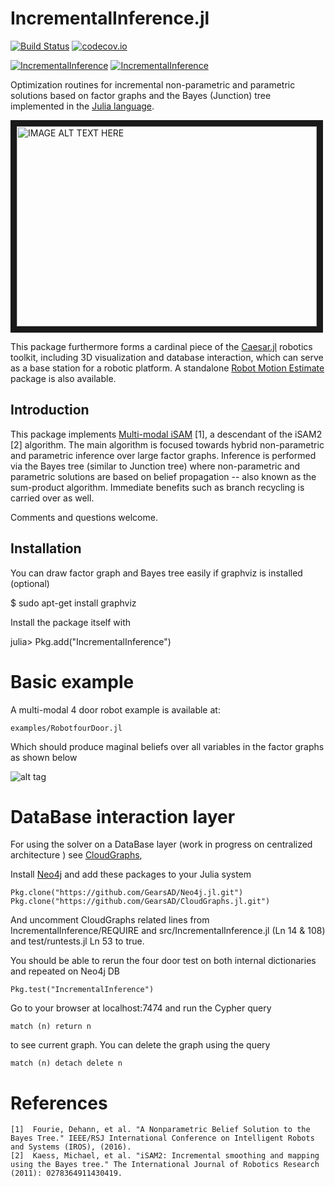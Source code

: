 # IncrementalInference.jl

[![Build Status](https://travis-ci.org/dehann/IncrementalInference.jl.svg?branch=master)](https://travis-ci.org/dehann/IncrementalInference.jl)
[![codecov.io](https://codecov.io/github/dehann/IncrementalInference.jl/coverage.svg?branch=master)](https://codecov.io/github/dehann/IncrementalInference.jl?branch=master)

[![IncrementalInference](http://pkg.julialang.org/badges/IncrementalInference_0.5.svg)](http://pkg.julialang.org/?pkg=IncrementalInference&ver=0.5)
[![IncrementalInference](http://pkg.julialang.org/badges/IncrementalInference_0.6.svg)](http://pkg.julialang.org/?pkg=IncrementalInference&ver=0.6)


Optimization routines for incremental non-parametric and parametric solutions based on factor graphs and the Bayes (Junction) tree implemented in the [Julia language](http://www.julialang.org/).

<a href="https://vimeo.com/190052649" target="_blank"><img src="https://raw.githubusercontent.com/dehann/IncrementalInference.jl/master/doc/images/mmfgbt.gif" alt="IMAGE ALT TEXT HERE" width="480" height="320" border="10" /></a>

This package furthermore forms a cardinal piece of the [Caesar.jl](https://github.com/dehann/Caesar.jl) robotics toolkit, including 3D visualization and database interaction, which can serve as a base station for a robotic platform. A standalone [Robot Motion Estimate](https://github.com/dehann/RoME.jl) package is also available.

Introduction
------------

This package implements [Multi-modal iSAM](http://frc.ri.cmu.edu/~kaess/pub/Fourie16iros.pdf) [1], a descendant of the iSAM2 [2] algorithm. The main algorithm is focused towards hybrid non-parametric and parametric inference over large factor graphs. Inference is performed via the Bayes tree (similar to Junction tree) where non-parametric and parametric solutions are based on belief propagation -- also known as the sum-product algorithm. Immediate benefits such as branch recycling is carried over as well.

Comments and questions welcome.

<!-- ![alt tag](https://raw.githubusercontent.com/dehann/IncrementalInference.jl/master/doc/images/BayesTreeExample.png) -->

Installation
------------

You can draw factor graph and Bayes tree easily if graphviz is installed (optional)

$ sudo apt-get install graphviz

Install the package itself with

julia> Pkg.add("IncrementalInference")


Basic example
=============

A multi-modal 4 door robot example is available at:

    examples/RobotfourDoor.jl

Which should produce maginal beliefs over all variables in the factor graphs as shown below

![alt tag](https://raw.githubusercontent.com/dehann/IncrementalInference.jl/master/doc/images/4doors.png)


DataBase interaction layer
==========================

For using the solver on a DataBase layer (work in progress on centralized architecture ) see [CloudGraphs](https://github.com/GearsAD/CloudGraphs.jl.git),

Install [Neo4j](https://neo4j.com/) and add these packages to your Julia system

    Pkg.clone("https://github.com/GearsAD/Neo4j.jl.git")
    Pkg.clone("https://github.com/GearsAD/CloudGraphs.jl.git")

And uncomment CloudGraphs related lines from IncrementalInference/REQUIRE and src/IncrementalInference.jl (Ln 14 & 108) and test/runtests.jl Ln 53 to true.

You should be able to rerun the four door test on both internal dictionaries and repeated on Neo4j DB

    Pkg.test("IncrementalInference")

Go to your browser at localhost:7474 and run the Cypher query

    match (n) return n

to see current graph. You can delete the graph using the query

    match (n) detach delete n

References
==========


    [1]  Fourie, Dehann, et al. "A Nonparametric Belief Solution to the Bayes Tree." IEEE/RSJ International Conference on Intelligent Robots and Systems (IROS), (2016).
    [2]  Kaess, Michael, et al. "iSAM2: Incremental smoothing and mapping using the Bayes tree." The International Journal of Robotics Research (2011): 0278364911430419.
